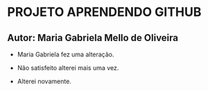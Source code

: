 # PROJETO APRENDENDO GITHUB

## Autor: Maria Gabriela Mello de Oliveira

* Maria Gabriela fez uma alteração.

* Não satisfeito alterei mais uma vez.

* Alterei novamente.